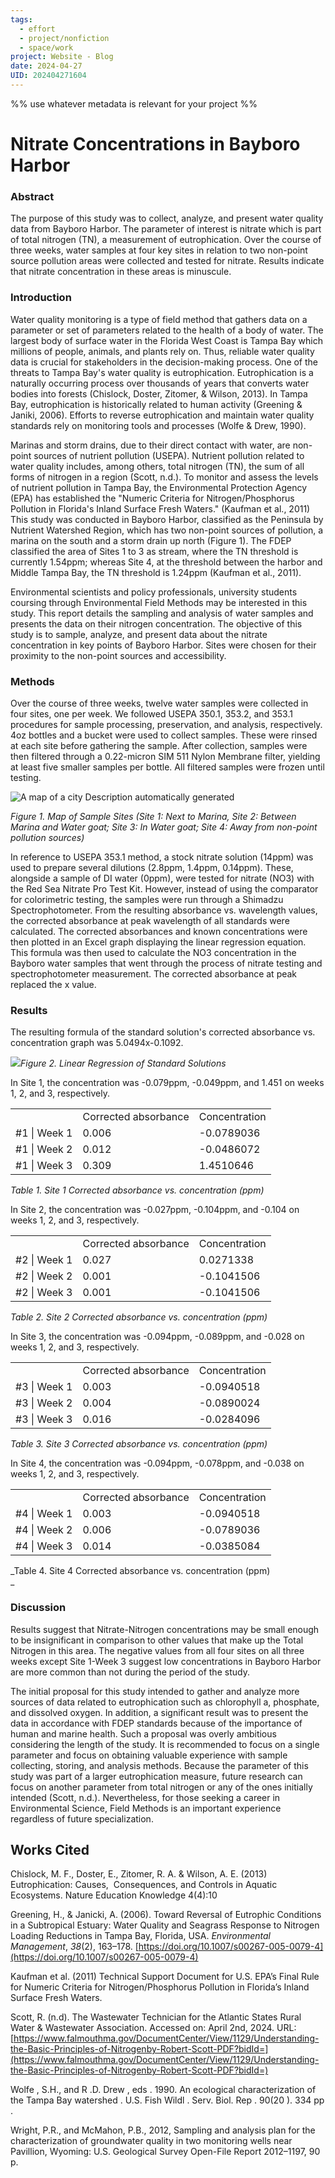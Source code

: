 ```yaml
---
tags:
  - effort
  - project/nonfiction
  - space/work
project: Website - Blog
date: 2024-04-27
UID: 202404271604
---
```


%%
use whatever metadata is relevant for your project
%%

# Nitrate Concentrations in Bayboro Harbor


### Abstract

The purpose of this study was to collect, analyze, and present water quality data from Bayboro Harbor. The parameter of interest is nitrate which is part of total nitrogen (TN), a measurement of eutrophication. Over the course of three weeks, water samples at four key sites in relation to two non-point source pollution areas were collected and tested for nitrate. Results indicate that nitrate concentration in these areas is minuscule.

### Introduction

Water quality monitoring is a type of field method that gathers data on a parameter or set of parameters related to the health of a body of water. The largest body of surface water in the Florida West Coast is Tampa Bay which millions of people, animals, and plants rely on. Thus, reliable water quality data is crucial for stakeholders in the decision-making process. One of the threats to Tampa Bay's water quality is eutrophication. Eutrophication is a naturally occurring process over thousands of years that converts water bodies into forests (Chislock, Doster, Zitomer, & Wilson, 2013). In Tampa Bay, eutrophication is historically related to human activity (Greening & Janiki, 2006). Efforts to reverse eutrophication and maintain water quality standards rely on monitoring tools and processes (Wolfe & Drew, 1990).

Marinas and storm drains, due to their direct contact with water, are non-point sources of nutrient pollution (USEPA). Nutrient pollution related to water quality includes, among others, total nitrogen (TN), the sum of all forms of nitrogen in a region (Scott, n.d.). To monitor and assess the levels of nutrient pollution in Tampa Bay, the Environmental Protection Agency (EPA) has established the "Numeric Criteria for Nitrogen/Phosphorus Pollution in Florida's Inland Surface Fresh Waters." (Kaufman et al., 2011) This study was conducted in Bayboro Harbor, classified as the Peninsula by Nutrient Watershed Region, which has two non-point sources of pollution, a marina on the south and a storm drain up north (Figure 1). The FDEP classified the area of Sites 1 to 3 as stream, where the TN threshold is currently 1.54ppm; whereas Site 4, at the threshold between the harbor and Middle Tampa Bay, the TN threshold is 1.24ppm (Kaufman et al., 2011).

Environmental scientists and policy professionals, university students coursing through Environmental Field Methods may be interested in this study. This report details the sampling and analysis of water samples and presents the data on their nitrogen concentration. The objective of this study is to sample, analyze, and present data about the nitrate concentration in key points of Bayboro Harbor. Sites were chosen for their proximity to the non-point sources and accessibility.

### Methods

Over the course of three weeks, twelve water samples were collected in four sites, one per week. We followed USEPA 350.1, 353.2, and 353.1 procedures for sample processing, preservation, and analysis, respectively. 4oz bottles and a bucket were used to collect samples. These were rinsed at each site before gathering the sample. After collection, samples were then filtered through a 0.22-micron SIM 511 Nylon Membrane filter, yielding at least five smaller samples per bottle. All filtered samples were frozen until testing.

![A map of a city
Description automatically generated](file:///C:/Users/MJRUIZ~1/AppData/Local/Temp/msohtmlclip1/01/clip_image002.jpg)

_Figure 1. Map of Sample Sites (Site 1: Next to Marina, Site 2: Between Marina and Water goat; Site 3: In Water goat; Site 4: Away from non-point pollution sources)_

In reference to USEPA 353.1 method, a stock nitrate solution (14ppm) was used to prepare several dilutions (2.8ppm, 1.4ppm, 0.14ppm). These, alongside a sample of DI water (0ppm), were tested for nitrate (NO3) with the Red Sea Nitrate Pro Test Kit. However, instead of using the comparator for colorimetric testing, the samples were run through a Shimadzu Spectrophotometer. From the resulting absorbance vs. wavelength values, the corrected absorbance at peak wavelength of all standards were calculated. The corrected absorbances and known concentrations were then plotted in an Excel graph displaying the linear regression equation. This formula was then used to calculate the NO3 concentration in the Bayboro water samples that went through the process of nitrate testing and spectrophotometer measurement. The corrected absorbance at peak replaced the x value.

### Results

The resulting formula of the standard solution's corrected absorbance vs. concentration graph was 5.0494x-0.1092.

![](file:///C:/Users/MJRUIZ~1/AppData/Local/Temp/msohtmlclip1/01/clip_image004.png)_Figure 2. Linear Regression of Standard Solutions_

In Site 1, the concentration was -0.079ppm, -0.049ppm, and 1.451 on weeks 1, 2, and 3, respectively.

|   |   |   |
|---|---|---|
||Corrected absorbance|Concentration|
|#1 \| Week 1|0.006|-0.0789036|
|#1 \| Week 2|0.012|-0.0486072|
|#1 \| Week 3|0.309|1.4510646|

_Table 1. Site 1 Corrected absorbance vs. concentration (ppm)_

In Site 2, the concentration was -0.027ppm, -0.104ppm, and -0.104 on weeks 1, 2, and 3, respectively.

|   |   |   |
|---|---|---|
||Corrected absorbance|Concentration|
|#2 \| Week 1|0.027|0.0271338|
|#2 \| Week 2|0.001|-0.1041506|
|#2 \| Week 3|0.001|-0.1041506|

_Table 2. Site 2 Corrected absorbance vs. concentration (ppm)_

In Site 3, the concentration was -0.094ppm, -0.089ppm, and -0.028 on weeks 1, 2, and 3, respectively.

|   |   |   |
|---|---|---|
||Corrected absorbance|Concentration|
|#3 \| Week 1|0.003|-0.0940518|
|#3 \| Week 2|0.004|-0.0890024|
|#3 \| Week 3|0.016|-0.0284096|

_Table 3. Site 3 Corrected absorbance vs. concentration (ppm)_

In Site 4, the concentration was -0.094ppm, -0.078ppm, and -0.038 on weeks 1, 2, and 3, respectively.

|   |   |   |
|---|---|---|
||Corrected absorbance|Concentration|
|#4 \| Week 1|0.003|-0.0940518|
|#4 \| Week 2|0.006|-0.0789036|
|#4 \| Week 3|0.014|-0.0385084|

_Table 4. Site 4 Corrected absorbance vs. concentration (ppm)  
_

### Discussion

Results suggest that Nitrate-Nitrogen concentrations may be small enough to be insignificant in comparison to other values that make up the Total Nitrogen in this area. The negative values from all four sites on all three weeks except Site 1-Week 3 suggest low concentrations in Bayboro Harbor are more common than not during the period of the study.

The initial proposal for this study intended to gather and analyze more sources of data related to eutrophication such as chlorophyll a, phosphate, and dissolved oxygen. In addition, a significant result was to present the data in accordance with FDEP standards because of the importance of human and marine health. Such a proposal was overly ambitious considering the length of the study. It is recommended to focus on a single parameter and focus on obtaining valuable experience with sample collecting, storing, and analysis methods. Because the parameter of this study was part of a larger eutrophication measure, future research can focus on another parameter from total nitrogen or any of the ones initially intended (Scott, n.d.). Nevertheless, for those seeking a career in Environmental Science, Field Methods is an important experience regardless of future specialization.

## Works Cited

Chislock, M. F., Doster, E., Zitomer, R. A. & Wilson, A. E. (2013) Eutrophication: Causes,  Consequences, and Controls in Aquatic Ecosystems. Nature Education Knowledge 4(4):10

Greening, H., & Janicki, A. (2006). Toward Reversal of Eutrophic Conditions in a Subtropical Estuary: Water Quality and Seagrass Response to Nitrogen Loading Reductions in Tampa Bay, Florida, USA. _Environmental Management_, _38_(2), 163–178. [https://doi.org/10.1007/s00267-005-0079-4](https://doi.org/10.1007/s00267-005-0079-4)

Kaufman et al. (2011) Technical Support Document for U.S. EPA’s Final Rule for Numeric Criteria for Nitrogen/Phosphorus Pollution in Florida’s Inland Surface Fresh Waters.

Scott, R. (n.d). The Wastewater Technician for the Atlantic States Rural Water & Wastewater Association. Accessed on: April 2nd, 2024. URL: [https://www.falmouthma.gov/DocumentCenter/View/1129/Understanding-the-Basic-Principles-of-Nitrogenby-Robert-Scott-PDF?bidId=](https://www.falmouthma.gov/DocumentCenter/View/1129/Understanding-the-Basic-Principles-of-Nitrogenby-Robert-Scott-PDF?bidId=)

Wolfe , S.H., and R .D. Drew , eds . 1990. An ecological characterization of the Tampa Bay watershed . U.S. Fish Wildl . Serv. Biol. Rep . 90(20 ). 334 pp .

Wright, P.R., and McMahon, P.B., 2012, Sampling and analysis plan for the characterization of groundwater quality in two monitoring wells near Pavillion, Wyoming: U.S. Geological Survey Open-File Report 2012–1197, 90 p.